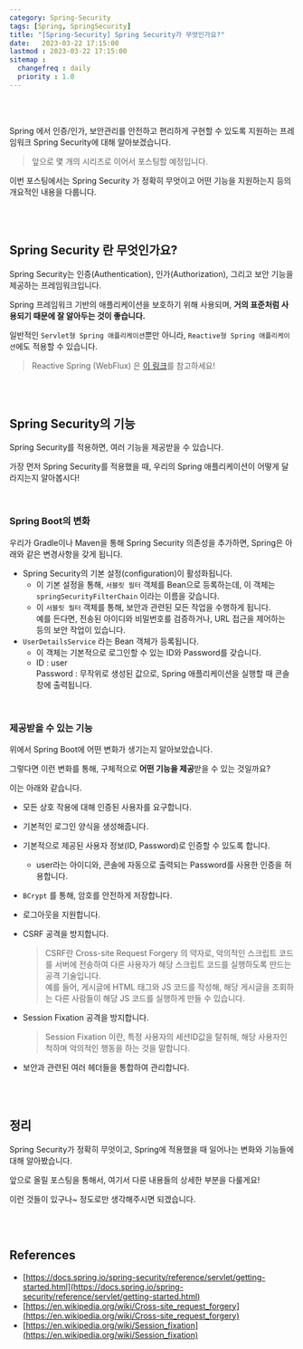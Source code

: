 ```yaml
---
category: Spring-Security
tags: [Spring, SpringSecurity]
title: "[Spring-Security] Spring Security가 무엇인가요?"
date:   2023-03-22 17:15:00 
lastmod : 2023-03-22 17:15:00
sitemap :
  changefreq : daily
  priority : 1.0
---
```


<br/><br/>

Spring 에서 인증/인가, 보안관리를 안전하고 편리하게 구현할 수 있도록 지원하는 프레임워크 Spring Security에 대해 알아보겠습니다.

> 앞으로 몇 개의 시리즈로 이어서 포스팅할 예정입니다.

이번 포스팅에서는 Spring Security 가 정확히 무엇이고 어떤 기능을 지원하는지 등의 개요적인 내용을 다룹니다.

<br/><br/>

## Spring Security 란 무엇인가요?

Spring Security는 인증(Authentication), 인가(Authorization), 그리고 보안 기능을 제공하는 프레임워크입니다.

Spring 프레임워크 기반의 애플리케이션을 보호하기 위해 사용되며, **거의 표준처럼 사용되기 때문에 잘 알아두는 것이 좋습니다.**

일반적인 `Servlet형 Spring 애플리케이션`뿐만 아니라, `Reactive형 Spring 애플리케이션`에도 적용할 수 있습니다.

> Reactive Spring (WebFlux) 은 [이 링크](https://docs.spring.io/spring-security/reference/reactive/index.html)를 참고하세요!

<br/><br/>

## Spring Security의 기능

Spring Security를 적용하면, 여러 기능을 제공받을 수 있습니다.

가장 먼저 Spring Security를 적용했을 때, 우리의 Spring 애플리케이션이 어떻게 달라지는지 알아봅시다!

<br/>

### Spring Boot의 변화

우리가 Gradle이나 Maven을 통해 Spring Security 의존성을 추가하면, Spring은 아래와 같은 변경사항을 갖게 됩니다.

- Spring Security의 기본 설정(configuration)이 활성화됩니다.
    - 이 기본 설정을 통해, `서블릿 필터` 객체를 Bean으로 등록하는데, 이 객체는 `springSecurityFilterChain` 이라는 이름을 갖습니다.
    - 이 `서블릿 필터` 객체를 통해, 보안과 관련된 모든 작업을 수행하게 됩니다.  
    예를 든다면, 전송된 아이디와 비밀번호를 검증하거나, URL 접근을 제어하는 등의 보안 작업이 있습니다.
- `UserDetailsService` 라는 Bean 객체가 등록됩니다.
    - 이 객체는 기본적으로 로그인할 수 있는 ID와 Password를 갖습니다.
    - ID : user  
    Password : 무작위로 생성된 값으로, Spring 애플리케이션을 실행할 때 콘솔창에 출력됩니다.

<br/>

### 제공받을 수 있는 기능

위에서  Spring Boot에 어떤 변화가 생기는지 알아보았습니다.

그렇다면 이런 변화를 통해, 구체적으로 **어떤 기능을 제공**받을 수 있는 것일까요?

이는 아래와 같습니다.

- 모든 상호 작용에 대해 인증된 사용자를 요구합니다.
- 기본적인 로그인 양식을 생성해줍니다.
- 기본적으로 제공된 사용자 정보(ID, Password)로 인증할 수 있도록 합니다.
    - user라는 아이디와, 콘솔에 자동으로 출력되는 Password를 사용한 인증을 허용합니다.
- `BCrypt` 를 통해, 암호를 안전하게 저장합니다.
- 로그아웃을 지원합니다.
- CSRF 공격을 방지합니다.
    
    > CSRF란 Cross-site Request Forgery 의 약자로, 악의적인 스크립트 코드를 서버에 전송하여 다른 사용자가 해당 스크립트 코드를 실행하도록 만드는 공격 기술입니다.  
    예를 들어, 게시글에 HTML 태그와 JS 코드를 작성해, 해당 게시글을 조회하는 다른 사람들이 해당 JS 코드를 실행하게 만들 수 있습니다.
    > 
- Session Fixation 공격을 방지합니다.
    
    > Session Fixation 이란, 특정 사용자의 세션ID값을 탈취해, 해당 사용자인 척하며 악의적인 행동을 하는 것을 말합니다.
    > 
- 보안과 관련된 여러 헤더들을 통합하여 관리합니다.

<br/><br/>

## 정리

Spring Security가 정확히 무엇이고, Spring에 적용했을 때 일어나는 변화와 기능들에 대해 알아봤습니다.

앞으로 올릴 포스팅을 통해서, 여기서 다룬 내용들의 상세한 부분을 다룰게요!

이런 것들이 있구나~ 정도로만 생각해주시면 되겠습니다.

<br/><br/>

## References

- [https://docs.spring.io/spring-security/reference/servlet/getting-started.html](https://docs.spring.io/spring-security/reference/servlet/getting-started.html)
- [https://en.wikipedia.org/wiki/Cross-site_request_forgery](https://en.wikipedia.org/wiki/Cross-site_request_forgery)
- [https://en.wikipedia.org/wiki/Session_fixation](https://en.wikipedia.org/wiki/Session_fixation)